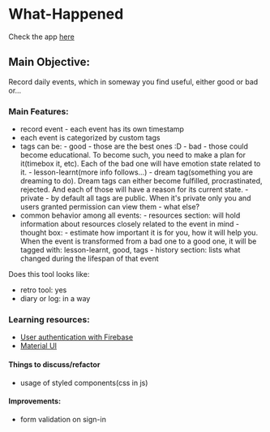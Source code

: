# What-Happened

Check the app [here](https://what-happened-91868.web.app/)

## Main Objective:

Record daily events, which in someway you find useful, either good or bad or...

### Main Features:

- record event - each event has its own timestamp
- each event is categorized by custom tags
- tags can be: - good - those are the best ones :D - bad - those could become educational. To become such, you need to make a plan for it(timebox it, etc).
  Each of the bad one will have emotion state related to it. - lesson-learnt(more info follows...) - dream tag(something you are dreaming to do). Dream tags can either become fulfilled, procrastinated, rejected.
  And each of those will have a reason for its current state. - private - by default all tags are public. When it's private only you and users granted permission can view them - what else?
- common behavior among all events: - resources section: will hold information about resources closely related to the event in mind - thought box: - estimate how important it is for you, how it will help you. When the event is transformed from a bad one to
  a good one, it will be tagged with: lesson-learnt, good, tags - history section: lists what changed during the lifespan of that event

Does this tool looks like:

- retro tool: yes
- diary or log: in a way

### Learning resources:

- [User authentication with Firebase](https://blog.logrocket.com/user-authentication-firebase-react-apps/)
- [Material UI](https://www.youtube.com/watch?v=pHclLuRolzE&list=PLQg6GaokU5CwiVmsZ0d_9Zsg_DnIP_xwr)

#### Things to discuss/refactor

- usage of styled components(css in js)

#### Improvements:

- form validation on sign-in
